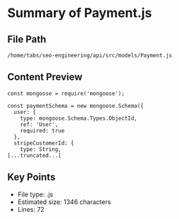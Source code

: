 # Summary of Payment.js
  
## File Path
`/home/tabs/seo-engineering/api/src/models/Payment.js`

## Content Preview
```
const mongoose = require('mongoose');

const paymentSchema = new mongoose.Schema({
  user: {
    type: mongoose.Schema.Types.ObjectId,
    ref: 'User',
    required: true
  },
  stripeCustomerId: {
    type: String,
[...truncated...]
```

## Key Points
- File type: .js
- Estimated size: 1346 characters
- Lines: 72
